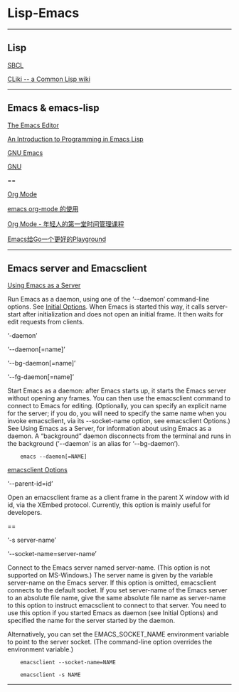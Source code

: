 # Lisp-Emacs

---

## Lisp


[SBCL](http://www.sbcl.org)

[CLiki -- a Common Lisp wiki ](https://www.cliki.net)

---

## Emacs & emacs-lisp

[The Emacs Editor](https://www.gnu.org/software/emacs/manual/html_node/emacs/index.html#SEC_Contents)

[An Introduction to Programming in Emacs Lisp](https://www.gnu.org/software/emacs/manual/html_node/eintr/index.html#SEC_Contents)

[GNU Emacs](https://www.gnu.org/software/emacs/)

[GNU](https://www.gnu.org)

==

[Org Mode](https://orgmode.org)

[emacs org-mode 的使用](https://www.wenhui.space/docs/02-emacs/emacs_org_mode/)

[Org Mode - 年轻人的第一堂时间管理课程](https://juejin.cn/post/6844904167446675469)

[Emacs给Go一个更好的Playground](https://www.jianshu.com/p/c5467b24ee54)

---

## Emacs server and  Emacsclient

[Using Emacs as a Server](https://www.gnu.org/software/emacs/manual/html_node/emacs/Emacs-Server.html)

Run Emacs as a daemon, using one of the ‘--daemon’ command-line options. See [Initial Options](https://www.gnu.org/software/emacs/manual/html_node/emacs/Initial-Options.html). When Emacs is started this way, it calls server-start after initialization and does not open an initial frame. It then waits for edit requests from clients.

‘-daemon’

‘--daemon[=name]’

‘--bg-daemon[=name]’

‘--fg-daemon[=name]’

Start Emacs as a daemon: after Emacs starts up, it starts the Emacs server without opening any frames. You can then use the emacsclient command to connect to Emacs for editing. (Optionally, you can specify an explicit name for the server; if you do, you will need to specify the same name when you invoke emacsclient, via its --socket-name option, see emacsclient Options.) See Using Emacs as a Server, for information about using Emacs as a daemon. A “background” daemon disconnects from the terminal and runs in the background (‘--daemon’ is an alias for ‘--bg-daemon’).

        emacs --daemon[=NAME]

[emacsclient Options](https://www.gnu.org/software/emacs/manual/html_node/emacs/emacsclient-Options.html)

‘--parent-id=id’

Open an emacsclient frame as a client frame in the parent X window with id id, via the XEmbed protocol. Currently, this option is mainly useful for developers.

==

‘-s server-name’

‘--socket-name=server-name’

Connect to the Emacs server named server-name. (This option is not supported on MS-Windows.) The server name is given by the variable server-name on the Emacs server. If this option is omitted, emacsclient connects to the default socket. If you set server-name of the Emacs server to an absolute file name, give the same absolute file name as server-name to this option to instruct emacsclient to connect to that server. You need to use this option if you started Emacs as daemon (see Initial Options) and specified the name for the server started by the daemon.

Alternatively, you can set the EMACS_SOCKET_NAME environment variable to point to the server socket. (The command-line option overrides the environment variable.)

        emacsclient --socket-name=NAME
        
        emacsclient -s NAME

---

